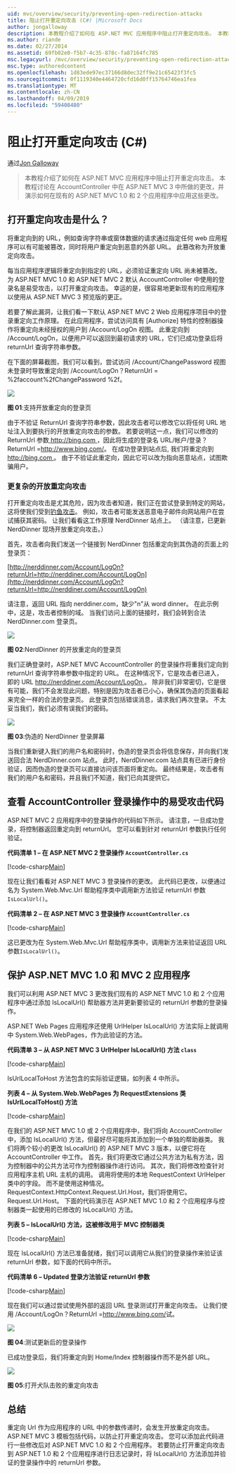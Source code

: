 ```yaml
---
uid: mvc/overview/security/preventing-open-redirection-attacks
title: 阻止打开重定向攻击 (C#) |Microsoft Docs
author: jongalloway
description: 本教程介绍了如何在 ASP.NET MVC 应用程序中阻止打开重定向攻击。 本教程讨论所做的更改...
ms.author: riande
ms.date: 02/27/2014
ms.assetid: 69fb02e0-f5b7-4c35-878c-fa87164fc785
msc.legacyurl: /mvc/overview/security/preventing-open-redirection-attacks
msc.type: authoredcontent
ms.openlocfilehash: 1d83ede97ec37166d8dec32ff9e21c65423f3fc5
ms.sourcegitcommit: 0f1119340e4464720cfd16d0ff15764746ea1fea
ms.translationtype: MT
ms.contentlocale: zh-CN
ms.lasthandoff: 04/09/2019
ms.locfileid: "59408480"
---
```

# <a name="preventing-open-redirection-attacks-c"></a>阻止打开重定向攻击 (C#)

通过[Jon Galloway](https://github.com/jongalloway)

> 本教程介绍了如何在 ASP.NET MVC 应用程序中阻止打开重定向攻击。 本教程讨论在 AccountController 中在 ASP.NET MVC 3 中所做的更改，并演示如何在现有的 ASP.NET MVC 1.0 和 2 个应用程序中应用这些更改。


## <a name="what-is-an-open-redirection-attack"></a>打开重定向攻击是什么？

将重定向到的 URL，例如查询字符串或窗体数据的请求通过指定任何 web 应用程序可以有可能被篡改，同时将用户重定向到恶意的外部 URL。 此篡改称为开放重定向攻击。

每当应用程序逻辑将重定向到指定的 URL，必须验证重定向 URL 尚未被篡改。 为 ASP.NET MVC 1.0 和 ASP.NET MVC 2 默认 AccountController 中使用的登录名是易受攻击，以打开重定向攻击。 幸运的是，很容易地更新现有的应用程序以使用从 ASP.NET MVC 3 预览版的更正。

若要了解此漏洞，让我们看一下默认 ASP.NET MVC 2 Web 应用程序项目中的登录重定向工作原理。 在此应用程序，尝试访问具有 [Authorize] 特性的控制器操作将重定向未经授权的用户到 /Account/LogOn 视图。 此重定向到 /Account/LogOn，以便用户可以返回到最初请求的 URL，它们已成功登录后将 returnUrl 查询字符串参数。

在下面的屏幕截图，我们可以看到，尝试访问 /Account/ChangePassword 视图未登录时导致重定向到 /Account/LogOn？ReturnUrl = %2faccount%2fChangePassword %2f。

[![](preventing-open-redirection-attacks/_static/image2.png)](preventing-open-redirection-attacks/_static/image1.png)

**图 01**:支持开放重定向的登录页

由于不验证 ReturnUrl 查询字符串参数，因此攻击者可以修改它以将任何 URL 地址注入到要执行的开放重定向攻击的参数。 若要说明这一点，我们可以修改的 ReturnUrl 参数[ http://bing.com ](http://bing.com)，因此将生成的登录名 URL/帐户/登录？ReturnUrl =<http://www.bing.com/>。 在成功登录到站点后, 我们将重定向到[ http://bing.com ](http://bing.com)。 由于不验证此重定向，因此它可以改为指向恶意站点，试图欺骗用户。

### <a name="a-more-complex-open-redirection-attack"></a>更复杂的开放重定向攻击

打开重定向攻击是尤其危险，因为攻击者知道，我们正在尝试登录到特定的网站，这将使我们受到[钓鱼攻击](https://www.microsoft.com/protect/fraud/phishing/symptoms.aspx)。 例如，攻击者可能发送恶意电子邮件向网站用户在尝试捕获其密码。 让我们看看这工作原理 NerdDinner 站点上。 （请注意，已更新 NerdDinner 现场开放重定向攻击。）

首先，攻击者向我们发送一个链接到 NerdDinner 包括重定向到其伪造的页面上的登录页：

[http://nerddinner.com/Account/LogOn?returnUrl=http://nerddiner.com/Account/LogOn](http://nerddinner.com/Account/LogOn?returnUrl=http://nerddiner.com/Account/LogOn)

请注意，返回 URL 指向 nerddiner.com，缺少"n"从 word dinner。 在此示例中，这是，攻击者控制的域。 当我们访问上面的链接时，我们会转到合法 NerdDinner.com 登录页。

[![](preventing-open-redirection-attacks/_static/image4.png)](preventing-open-redirection-attacks/_static/image3.png)

**图 02**:NerdDinner 的开放重定向的登录页

我们正确登录时，ASP.NET MVC AccountController 的登录操作将重我们定向到 returnUrl 查询字符串参数中指定的 URL。 在这种情况下，它是攻击者已进入，即的 URL [ http://nerddiner.com/Account/LogOn ](http://nerddiner.com/Account/LogOn)。 除非我们非常密切，它是很有可能，我们不会发现此问题，特别是因为攻击者已小心，确保其伪造的页面看起来完全一样的合法的登录页。 此登录页包括错误消息，请求我们再次登录。 不太妥当我们，我们必须有误我们的密码。

[![](preventing-open-redirection-attacks/_static/image6.png)](preventing-open-redirection-attacks/_static/image5.png)

**图 03**:伪造的 NerdDinner 登录屏幕

当我们重新键入我们的用户名和密码时，伪造的登录页会将信息保存，并向我们发送回合法 NerdDinner.com 站点。 此时，NerdDinner.com 站点具有已进行身份验证，因而伪造的登录页可以直接访问该页面将重定向。 最终结果是，攻击者有我们的用户名和密码，并且我们不知道，我们已向其提供它。

## <a name="looking-at-the-vulnerable-code-in-the-accountcontroller-logon-action"></a>查看 AccountController 登录操作中的易受攻击代码

ASP.NET MVC 2 应用程序中的登录操作的代码如下所示。 请注意，一旦成功登录，将控制器返回重定向到 returnUrl。 您可以看到针对 returnUrl 参数执行任何验证。

**代码清单 1 – 在 ASP.NET MVC 2 登录操作 `AccountController.cs`**

[!code-csharp[Main](preventing-open-redirection-attacks/samples/sample1.cs)]

现在让我们看看对 ASP.NET MVC 3 登录操作的更改。 此代码已更改，以便通过名为 System.Web.Mvc.Url 帮助程序类中调用新方法验证 returnUrl 参数`IsLocalUrl()`。

**代码清单 2 – 在 ASP.NET MVC 3 登录操作 `AccountController.cs`**

[!code-csharp[Main](preventing-open-redirection-attacks/samples/sample2.cs)]

这已更改为在 System.Web.Mvc.Url 帮助程序类中，调用新方法来验证返回 URL 参数`IsLocalUrl()`。

## <a name="protecting-your-aspnet-mvc-10-and-mvc-2-applications"></a>保护 ASP.NET MVC 1.0 和 MVC 2 应用程序

我们可以利用 ASP.NET MVC 3 更改我们现有的 ASP.NET MVC 1.0 和 2 个应用程序中通过添加 IsLocalUrl() 帮助器方法并更新要验证的 returnUrl 参数的登录操作。

ASP.NET Web Pages 应用程序还使用 UrlHelper IsLocalUrl() 方法实际上就调用中 System.Web.WebPages，作为此验证的方法。

**代码清单 3 – 从 ASP.NET MVC 3 UrlHelper IsLocalUrl() 方法 `class`**

[!code-csharp[Main](preventing-open-redirection-attacks/samples/sample3.cs)]

IsUrlLocalToHost 方法包含的实际验证逻辑，如列表 4 中所示。

**列表 4 – 从 System.Web.WebPages 为 RequestExtensions 类 IsUrlLocalToHost() 方法**

[!code-csharp[Main](preventing-open-redirection-attacks/samples/sample4.cs)]

在我们的 ASP.NET MVC 1.0 或 2 个应用程序中，我们将向 AccountController 中，添加 IsLocalUrl() 方法，但最好尽可能将其添加到一个单独的帮助器类。 我们将两个较小的更改 IsLocalUrl() 的 ASP.NET MVC 3 版本，以便它将在 AccountController 中工作。 首先，我们将更改它通过公共方法为私有方法，因为控制器中的公共方法可作为控制器操作进行访问。 其次，我们将修改检查针对应用程序主机 URL 主机的调用。 调用将使用的本地 RequestContext UrlHelper 类中的字段。 而不是使用这种情况。RequestContext.HttpContext.Request.Url.Host，我们将使用它。Request.Url.Host。 下面的代码演示在 ASP.NET MVC 1.0 和 2 个应用程序与控制器类一起使用的已修改的 IsLocalUrl() 方法。

**列表 5 – IsLocalUrl() 方法，这被修改用于 MVC 控制器类**

[!code-csharp[Main](preventing-open-redirection-attacks/samples/sample5.cs)]

现在 IsLocalUrl() 方法已准备就绪，我们可以调用它从我们的登录操作来验证该 returnUrl 参数，如下面的代码中所示。

**代码清单 6 – Updated 登录方法验证 returnUrl 参数**

[!code-csharp[Main](preventing-open-redirection-attacks/samples/sample6.cs)]

现在我们可以通过尝试使用外部的返回 URL 登录测试打开重定向攻击。 让我们使用 /Account/LogOn？ReturnUrl =<http://www.bing.com/>试。

[![](preventing-open-redirection-attacks/_static/image8.png)](preventing-open-redirection-attacks/_static/image7.png)

**图 04**:测试更新后的登录操作

已成功登录后，我们将重定向到 Home/Index 控制器操作而不是外部 URL。

[![](preventing-open-redirection-attacks/_static/image10.png)](preventing-open-redirection-attacks/_static/image9.png)

**图 05**:打开犬队击败的重定向攻击

## <a name="summary"></a>总结

重定向 Url 作为应用程序的 URL 中的参数传递时，会发生开放重定向攻击。 ASP.NET MVC 3 模板包括代码，以防止打开重定向攻击。 您可以添加此代码进行一些修改后对 ASP.NET MVC 1.0 和 2 个应用程序。 若要防止打开重定向攻击到 ASP.NET 1.0 和 2 个应用程序进行日志记录时，将 IsLocalUrl() 方法添加并验证的登录操作中的 returnUrl 参数。
